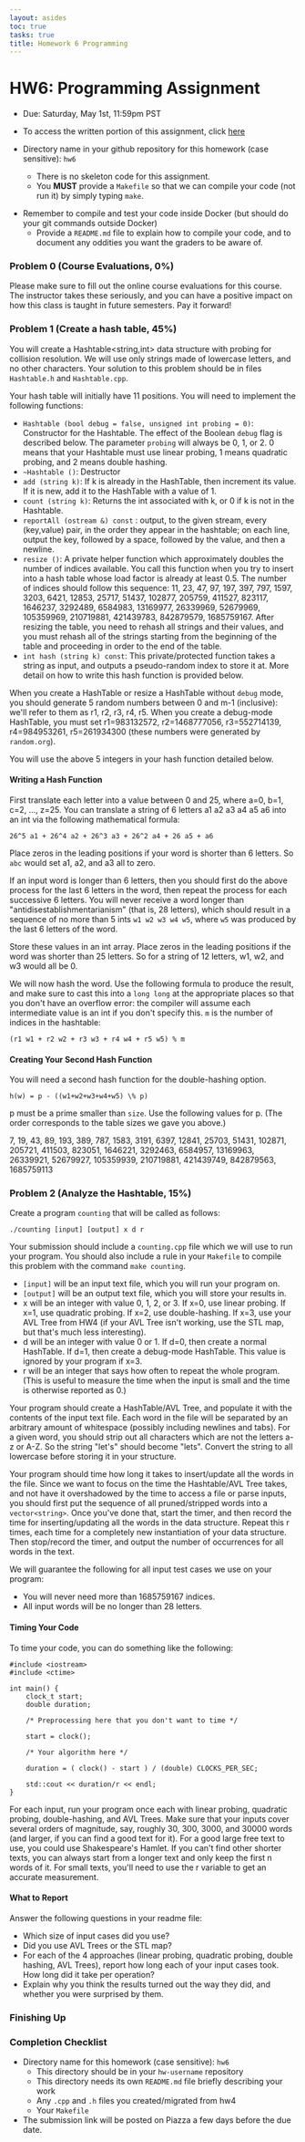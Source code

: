 ```yaml
---
layout: asides
toc: true
tasks: true
title: Homework 6 Programming
---
```


# HW6: Programming Assignment

+ Due: Saturday, May 1st, 11:59pm PST

+ To access the written portion of this assignment, click [here](..)

+ Directory name in your github repository for this homework (case sensitive): `hw6`

  - There is no skeleton code for this assignment.
  - You **MUST** provide a `Makefile` so that we can compile your code (not run it) by simply typing `make`.
- Remember to compile and test your code inside Docker (but should do your git commands outside Docker)
  - Provide a `README.md` file to explain how to compile your code, and to document any oddities you want the graders to be aware of.
  

### Problem 0 (Course Evaluations, 0%)
Please make sure to fill out the online course evaluations for this course.  The instructor takes these seriously, and you can have a positive impact on how this class is taught in future semesters.  Pay it forward!

### Problem 1 (Create a hash table, 45%)

You will create a Hashtable<string,int> data structure with probing for collision resolution. We will use only strings made of lowercase letters, and no other characters. Your solution to this problem should be in files `Hashtable.h` and `Hashtable.cpp`. 

Your hash table will initially have 11 positions. You will need to implement the following functions:

+ `Hashtable (bool debug = false, unsigned int probing = 0)`: Constructor for the Hashtable. The effect of the Boolean `debug` flag is described below. The parameter `probing` will always be 0, 1, or 2. 0 means that your Hashtable must use linear probing, 1 means quadratic probing, and 2 means double hashing.
+ `~Hashtable ()`: Destructor
+ `add (string k)`: If k is already in the HashTable, then increment its value.  If it is new, add it to the HashTable with a value of 1.
+ `count (string k)`: Returns the int associated with k, or 0 if k is not in the Hashtable.
+ `reportAll (ostream &) const` : output, to the given stream, every (key,value) pair, in the order they appear in the hashtable;  on each line, output the key, followed by a space, followed by the value, and then a newline.
+ `resize ()`:  A private helper function which approximately doubles the number of indices available.  You call this function when you try to insert into a hash table whose load factor is already at least 0.5.  The number of indices should follow this sequence: 11, 23, 47, 97, 197, 397, 797, 1597, 3203, 6421, 12853, 25717, 51437, 102877, 205759, 411527, 823117, 1646237, 3292489, 6584983, 13169977, 26339969, 52679969, 105359969, 210719881, 421439783, 842879579, 1685759167. After resizing the table, you need to rehash all strings and their values, and you must rehash all of the strings starting from the beginning of the table and proceeding in order to the end of the table.
+ `int hash (string k) const`:  This private/protected function takes a string as input, and outputs a pseudo-random index to store it at. More detail on how to write this hash function is provided below.

When you create a HashTable or resize a HashTable without `debug` mode, you should generate 5 random numbers between 0 and m-1 (inclusive): we'll refer to them as r1, r2, r3, r4, r5.
When you create a debug-mode HashTable, you must set r1=983132572, r2=1468777056, r3=552714139, r4=984953261, r5=261934300 (these numbers were generated by `random.org`).

You will use the above 5 integers in your hash function detailed below.

#### Writing a Hash Function

First translate each letter into a value between 0 and 25, where a=0, b=1, c=2, ..., z=25.
You can translate a string of 6 letters a1 a2 a3 a4 a5 a6 into an int via the following mathematical formula:

`26^5 a1 + 26^4 a2 + 26^3 a3 + 26^2 a4 + 26 a5 + a6`

Place zeros in the leading positions if your word is shorter than 6 letters.  So `abc` would set a1, a2, and a3 all to zero.

If an input word is longer than 6 letters, then you should first do the above process for the last 6 letters in the word, then repeat the process for each successive 6 letters.  You will never receive a word longer than "antidisestablishmentarianism" (that is, 28 letters), which should result in a sequence of no more than 5 ints `w1 w2 w3 w4 w5`, where `w5` was produced by the last 6 letters of the word.

Store these values in an int array. Place zeros in the leading positions if the word was shorter than 25 letters.  So for a string of 12 letters, w1, w2, and w3 would all be 0.

We will now hash the word. Use the following formula to produce the result, and make sure to cast this into a `long long` at the appropriate places so that you don't have an overflow error: the compiler will assume each intermediate value is an int if you don't specify this.  `m` is the number of indices in the hashtable:

`(r1 w1 + r2 w2 + r3 w3 + r4 w4 + r5 w5) % m`

#### Creating Your Second Hash Function

You will need a second hash function for the double-hashing option.

`h(w) = p - ((w1+w2+w3+w4+w5) \% p)`

p must be a prime smaller than `size`. Use the following values for p. (The order corresponds to the table sizes we gave you above.)

7, 19, 43, 89, 193, 389, 787, 1583, 3191, 6397, 12841, 25703, 51431, 102871, 205721, 411503, 823051, 1646221, 3292463, 6584957, 13169963, 26339921, 52679927, 105359939, 210719881, 421439749, 842879563, 1685759113

### Problem 2 (Analyze the Hashtable, 15%)

Create a program `counting` that will be called as follows:

`./counting [input] [output] x d r`

Your submission should include a `counting.cpp` file which we will use to run your program. You should also include a rule in your `Makefile` to compile this problem with the command `make counting`.

+ `[input]` will be an input text file, which you will run your program on.
+ `[output]` will be an output text file, which you will store your results in.
+ x will be an integer with value 0, 1, 2, or 3.  If x=0, use linear probing.  If x=1, use quadratic probing.  If x=2, use double-hashing.  If x=3, use your AVL Tree from HW4 (if your AVL Tree isn't working, use the STL map, but that's much less interesting).
+ d will be an integer with value 0 or 1.  If d=0, then create a normal HashTable.  If d=1, then create a debug-mode HashTable.  This value is ignored by your program if x=3.
+ r will be an integer that says how often to repeat the whole program. (This is useful to measure the time when the input is small and the time is otherwise reported as 0.)

Your program should create a HashTable/AVL Tree, and populate it with the contents of the input text file.  Each word in the file will be separated by an arbitrary amount of whitespace (possibly including newlines and tabs).  For a given word, you should strip out all characters which are not the letters a-z or A-Z.  So the string "let's" should become "lets". Convert the string to all lowercase before storing it in your structure.

Your program should time how long it takes to insert/update all the words in the file. Since we want to focus on the time the Hashtable/AVL Tree takes, and not have it overshadowed by the time to access a file or parse inputs, you should first put the sequence of all pruned/stripped words into a `vector<string>`. Once you've done that, start the timer, and then record the time for inserting/updating all the words in the data structure. Repeat this r times, each time for a completely new instantiation of your data structure. Then stop/record the timer, and output the number of occurrences for all words in the text. 

We will guarantee the following for all input test cases we use on your program: 

+ You will never need more than 1685759167 indices.
+ All input words will be no longer than 28 letters.

#### Timing Your Code
To time your code, you can do something like the following:

```
#include <iostream>
#include <ctime>

int main() {
    clock_t start;
    double duration;

    /* Preprocessing here that you don't want to time */

    start = clock();

    /* Your algorithm here */

    duration = ( clock() - start ) / (double) CLOCKS_PER_SEC;

    std::cout << duration/r << endl;
}
```

For each input, run your program once each with linear probing, quadratic probing, double-hashing, and AVL Trees.  Make sure that your inputs cover several orders of magnitude, say, roughly 30, 300, 3000, and 30000 words (and larger, if you can find a good text for it). For a good large free text to use, you could use Shakespeare's Hamlet. If you can't find other shorter texts, you can always start from a longer text and only keep the first n words of it. For small texts, you'll need to use the r variable to get an accurate measurement.

#### What to Report

Answer the following questions in your readme file:

+ Which size of input cases did you use?
+ Did you use AVL Trees or the STL map?
+ For each of the 4 approaches (linear probing, quadratic probing, double hashing, AVL Trees), report how long each of your input cases took. How long did it take per operation?
+ Explain why you think the results turned out the way they did, and whether you were surprised by them.

### Finishing Up

### Completion Checklist

+ Directory name for this homework (case sensitive): `hw6`
  - This directory should be in your `hw-username` repository
  - This directory needs its own `README.md` file briefly describing your work
  - Any `.cpp` and `.h` files you created/migrated from hw4
  - Your `Makefile`
+ The submission link will be posted on Piazza a few days before the due date.